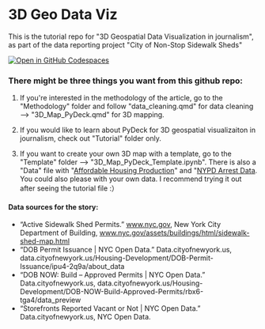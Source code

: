 # 3D Geo Data Viz

This is the tutorial repo for "3D Geospatial Data Visualization in journalism", as part of the data reporting project "City of Non-Stop Sidewalk Sheds"

[![Open in GitHub Codespaces](https://github.com/codespaces/badge.svg)](https://codespaces.new/yanansun0074/city-of-sidewalk-shed)

### There might be three things you want from this github repo:

1. If you're interested in the methodology of the article, go to the "Methodology" folder and follow "data_cleaning.qmd" for data cleaning --> "3D_Map_PyDeck.qmd" for 3D mapping.

2. If you would like to learn about PyDeck for 3D geospatial visualizaiton in journalism, check out "Tutorial" folder only.

3. If you want to create your own 3D map with a template, go to the "Template" folder --> "3D_Map_PyDeck_Template.ipynb". There is also a "Data" file with "[Affordable Housing Production](https://data.cityofnewyork.us/Housing-Development/Affordable-Housing-Production-by-Building/hg8x-zxpr/about_data)" and "[NYPD Arrest Data](https://data.cityofnewyork.us/Public-Safety/NYPD-Arrest-Data-Year-to-Date-/uip8-fykc/about_data). You could also please with your own data. I recommend trying it out after seeing the tutorial file :）

#### Data sources for the story:

- “Active Sidewalk Shed Permits.” www.nyc.gov, New York City Department of Building, www.nyc.gov/assets/buildings/html/sidewalk-shed-map.html
- “DOB Permit Issuance | NYC Open Data.” Data.cityofnewyork.us, data.cityofnewyork.us/Housing-Development/DOB-Permit-Issuance/ipu4-2q9a/about_data
- “DOB NOW: Build – Approved Permits | NYC Open Data.” Data.cityofnewyork.us, data.cityofnewyork.us/Housing-Development/DOB-NOW-Build-Approved-Permits/rbx6-tga4/data_preview
- “Storefronts Reported Vacant or Not | NYC Open Data.” Data.cityofnewyork.us, NYC Open Data.
